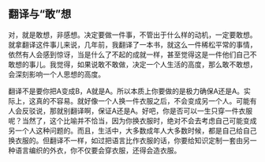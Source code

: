 ## 翻译与“敢”想
对，就是敢想，非感想。决定要做一件事，不管出于什么样的动机，一定要敢想。就拿翻译这件事儿来说，几年前，我翻译了一本书，就这么一件稀松平常的事情，依然有人会感到惊讶，当是什么了不起的成就一样，甚至觉得这是一件他们自己不敢想的事儿。我觉得，如果说敢不敢做，决定一个人生活的高度，那么敢不敢想，会深刻影响一个人思想的高度。

翻译不是要你把A变成B，A就是A。所以本质上你要做的是极力确保A还是A。实际上，这真的不容易。就好像一个人换一件衣服之后，不会变成另一个人。可能有人会反驳说，那就别翻译啊，保证A还是A。好吧，你是否可以一生只穿一件衣服呢？当然了，这个比喻并不恰当，因为你换衣服时，绝对不会去考虑自己可能变成另一个人这种问题的。而且，生活中，大多数成年人大多数时候，都是自己给自己换衣服的。但翻译不一样，如过把语言比作衣服的话，你要给知识定制一套由另一种语言编织的外衣，你不仅要会穿衣服，还得会造衣服。


